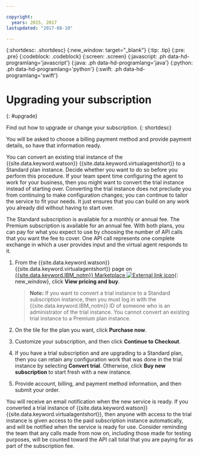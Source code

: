 ```yaml
---

copyright:
  years: 2015, 2017
lastupdated: "2017-08-10"

---
```


{:shortdesc: .shortdesc}
{:new_window: target="_blank"}
{:tip: .tip}
{:pre: .pre}
{:codeblock: .codeblock}
{:screen: .screen}
{:javascript: .ph data-hd-programlang='javascript'}
{:java: .ph data-hd-programlang='java'}
{:python: .ph data-hd-programlang='python'}
{:swift: .ph data-hd-programlang='swift'}

# Upgrading your subscription
{: #upgrade}

Find out how to upgrade or change your subscription.
{: shortdesc}

You will be asked to choose a billing payment method and provide payment details, so have that information ready.

You can convert an existing trial instance of the {{site.data.keyword.watson}} {{site.data.keyword.virtualagentshort}} to a Standard plan instance. Decide whether you want to do so before you perform this procedure. If your team spent time configuring the agent to work for your business, then you might want to convert the trial instance instead of starting over. Converting the trial instance does not preclude you from continuing to make configuration changes; you can continue to tailor the service to fit your needs. It just ensures that you can build on any work you already did without having to start over.

The Standard subscription is available for a monthly or annual fee. The Premium subscription is available for an annual fee. With both plans, you can pay for what you expect to use by choosing the number of API calls that you want the fee to cover. One API call represents one complete exchange in which a user provides input and the virtual agent responds to it.

1.  From the {{site.data.keyword.watson}} {{site.data.keyword.virtualagentshort}} page on [{{site.data.keyword.IBM_notm}} Marketplace ![External link icon](../../icons/launch-glyph.svg "External link icon")](https://www.ibm.com/marketplace/cloud/cognitive-customer-engagement/){: new_window}, click **View pricing and buy**.

    > **Note:** If you want to convert a trial instance to a Standard subscription instance, then you must log in with the {{site.data.keyword.IBM_notm}} ID of someone who is an administrator of the trial instance. You cannot convert an existing trial instance to a Premium plan instance.

1.  On the tile for the plan you want, click **Purchase now**.
1.  Customize your subscription, and then click **Continue to Checkout**.
1.  If you have a trial subscription and are upgrading to a Standard plan, then you can retain any configuration work that was done in the trial instance by selecting **Convert trial**. Otherwise, click **Buy new subscription** to start fresh with a new instance.
1.  Provide account, billing, and payment method information, and then submit your order.

You will receive an email notification when the new service is ready. If you converted a trial instance of {{site.data.keyword.watson}} {{site.data.keyword.virtualagentshort}}, then anyone with access to the trial instance is given access to the paid subscription instance automatically, and will be notified when the service is ready for use. Consider reminding the team that any calls made from now on, including those made for testing purposes, will be counted toward the API call total that you are paying for as part of the subscription fee.
